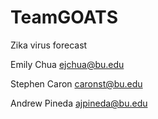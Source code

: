 # TeamGOATS
Zika virus forecast

Emily Chua
ejchua@bu.edu

Stephen Caron
caronst@bu.edu

Andrew Pineda 
ajpineda@bu.edu